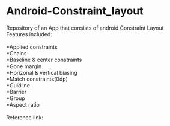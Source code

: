 # Android-Constraint_layout
Repository of an App that consists of android Constraint Layout
<br>
Features included:
<br>
<br />
*Applied constraints <br />
*Chains <br />
*Baseline & center constraints <br />
*Gone margin <br />
*Horizonal & vertical biasing <br />
*Match constraints(0dp) <br />
*Guidline <br />
*Barrier <br />
*Group <br />
*Aspect ratio <br />
<br />
Reference link:
